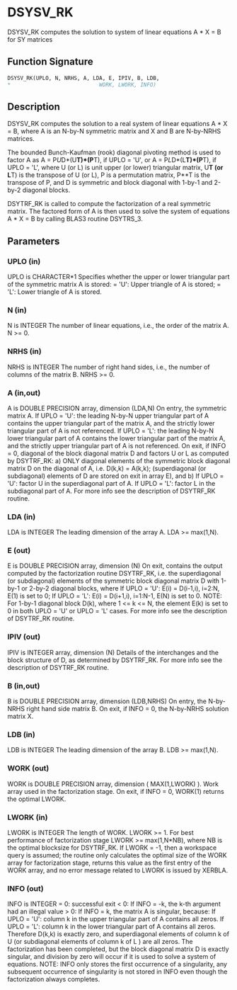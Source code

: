 # DSYSV_RK

DSYSV_RK computes the solution to system of linear equations A * X = B for SY matrices

## Function Signature

```fortran
DSYSV_RK(UPLO, N, NRHS, A, LDA, E, IPIV, B, LDB,
*                            WORK, LWORK, INFO)
```

## Description

 DSYSV_RK computes the solution to a real system of linear
 equations A * X = B, where A is an N-by-N symmetric matrix
 and X and B are N-by-NRHS matrices.

 The bounded Bunch-Kaufman (rook) diagonal pivoting method is used
 to factor A as
    A = P*U*D*(U**T)*(P**T),  if UPLO = 'U', or
    A = P*L*D*(L**T)*(P**T),  if UPLO = 'L',
 where U (or L) is unit upper (or lower) triangular matrix,
 U**T (or L**T) is the transpose of U (or L), P is a permutation
 matrix, P**T is the transpose of P, and D is symmetric and block
 diagonal with 1-by-1 and 2-by-2 diagonal blocks.

 DSYTRF_RK is called to compute the factorization of a real
 symmetric matrix.  The factored form of A is then used to solve
 the system of equations A * X = B by calling BLAS3 routine DSYTRS_3.

## Parameters

### UPLO (in)

UPLO is CHARACTER*1 Specifies whether the upper or lower triangular part of the symmetric matrix A is stored: = 'U': Upper triangle of A is stored; = 'L': Lower triangle of A is stored.

### N (in)

N is INTEGER The number of linear equations, i.e., the order of the matrix A. N >= 0.

### NRHS (in)

NRHS is INTEGER The number of right hand sides, i.e., the number of columns of the matrix B. NRHS >= 0.

### A (in,out)

A is DOUBLE PRECISION array, dimension (LDA,N) On entry, the symmetric matrix A. If UPLO = 'U': the leading N-by-N upper triangular part of A contains the upper triangular part of the matrix A, and the strictly lower triangular part of A is not referenced. If UPLO = 'L': the leading N-by-N lower triangular part of A contains the lower triangular part of the matrix A, and the strictly upper triangular part of A is not referenced. On exit, if INFO = 0, diagonal of the block diagonal matrix D and factors U or L as computed by DSYTRF_RK: a) ONLY diagonal elements of the symmetric block diagonal matrix D on the diagonal of A, i.e. D(k,k) = A(k,k); (superdiagonal (or subdiagonal) elements of D are stored on exit in array E), and b) If UPLO = 'U': factor U in the superdiagonal part of A. If UPLO = 'L': factor L in the subdiagonal part of A. For more info see the description of DSYTRF_RK routine.

### LDA (in)

LDA is INTEGER The leading dimension of the array A. LDA >= max(1,N).

### E (out)

E is DOUBLE PRECISION array, dimension (N) On exit, contains the output computed by the factorization routine DSYTRF_RK, i.e. the superdiagonal (or subdiagonal) elements of the symmetric block diagonal matrix D with 1-by-1 or 2-by-2 diagonal blocks, where If UPLO = 'U': E(i) = D(i-1,i), i=2:N, E(1) is set to 0; If UPLO = 'L': E(i) = D(i+1,i), i=1:N-1, E(N) is set to 0. NOTE: For 1-by-1 diagonal block D(k), where 1 <= k <= N, the element E(k) is set to 0 in both UPLO = 'U' or UPLO = 'L' cases. For more info see the description of DSYTRF_RK routine.

### IPIV (out)

IPIV is INTEGER array, dimension (N) Details of the interchanges and the block structure of D, as determined by DSYTRF_RK. For more info see the description of DSYTRF_RK routine.

### B (in,out)

B is DOUBLE PRECISION array, dimension (LDB,NRHS) On entry, the N-by-NRHS right hand side matrix B. On exit, if INFO = 0, the N-by-NRHS solution matrix X.

### LDB (in)

LDB is INTEGER The leading dimension of the array B. LDB >= max(1,N).

### WORK (out)

WORK is DOUBLE PRECISION array, dimension ( MAX(1,LWORK) ). Work array used in the factorization stage. On exit, if INFO = 0, WORK(1) returns the optimal LWORK.

### LWORK (in)

LWORK is INTEGER The length of WORK. LWORK >= 1. For best performance of factorization stage LWORK >= max(1,N*NB), where NB is the optimal blocksize for DSYTRF_RK. If LWORK = -1, then a workspace query is assumed; the routine only calculates the optimal size of the WORK array for factorization stage, returns this value as the first entry of the WORK array, and no error message related to LWORK is issued by XERBLA.

### INFO (out)

INFO is INTEGER = 0: successful exit < 0: If INFO = -k, the k-th argument had an illegal value > 0: If INFO = k, the matrix A is singular, because: If UPLO = 'U': column k in the upper triangular part of A contains all zeros. If UPLO = 'L': column k in the lower triangular part of A contains all zeros. Therefore D(k,k) is exactly zero, and superdiagonal elements of column k of U (or subdiagonal elements of column k of L ) are all zeros. The factorization has been completed, but the block diagonal matrix D is exactly singular, and division by zero will occur if it is used to solve a system of equations. NOTE: INFO only stores the first occurrence of a singularity, any subsequent occurrence of singularity is not stored in INFO even though the factorization always completes.

